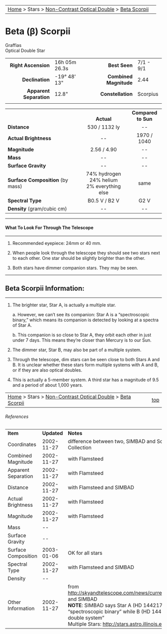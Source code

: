<script src="../../js/whatsup.js"></script>
<script type="text/javascript">
	var objectName ="Graffias"
	var objectDesc ="Beta Scorpii<br/>Optical Double Star<br/>in the Constellation<br/>Scorpius"
	var objectImage=""
</script>

|    |    |
|:---|---:|
|[Home](/notes/#object-notes) > Stars > [Non-Contrast Optical Double](../!non-contrast-optical-double-star-info) > [Beta Scorpii](../beta-scorpii)|  <div id=whatsup></div> |

# Beta (&beta;) Scorpii
Graffias<br/>
Optical Double Star

|   |   |   |   |
|--:|:--|--:|:--|
|**Right Ascension**|16h 05m 26.3s|**Best Seen**| 7/1 - 9/1 |
|**Declination**|-19&deg; 48' 13"|**Combined Magnitude**| 2.44 |
|**Apparent Separation** | 12.8" |**Constellation**| Scorpius |
|   |   |   |   |


|   |   |   |
|---|:---:|:---:|
|   | <br/>**Actual**| **Compared<br/>to Sun** |
|**Distance** | 530 / 1132 ly | -- |
|**Actual Brightness** | -- | 1970 / 1040 |
|**Magnitude** | 2.56 / 4.90 | -- |
|**Mass**	             | -- | -- |
|**Surface Gravity**	 | -- | -- |
|**Surface Composition** (by mass) |74% hydrogen<br/>24% helium<br/>2% everything else| same |
|**Spectral Type**       | B0.5 V / B2 V | G2 V | 
|**Density** (gram/cubic cm) | -- | -- | 

---
#### What To Look For Through The Telescope
---

1.  Recommended eyepiece: 24mm or 40 mm.

1.  When people look through the telescope they should see two stars next to each other.  One star should be slightly brighter than the other.

1.  Both stars have dimmer companion stars.  They may be seen.

---
## Beta Scorpii Information:
---

1.  The brighter star, Star A, is actually a multiple star.
 
    a.  However, we can’t see its companion: Star A is a “spectroscopic binary,” which means its companion is detected by looking at a spectra of Star A.

    b.  This companion is so close to Star A, they orbit each other in just under 7 days.  This means they’re closer than Mercury is to our Sun.

1.  The dimmer star, Star B, may also be part of a multiple system.

1.  Through the telescope, dim stars can be seen close to both Stars A and B.  It is unclear whether these stars form multiple systems with A and B, or if they are also optical doubles.

1.	This is actually a 5-member system.  A third star has a magnitude of 9.5 and a period of about 1,000 years.


|    |    |
|:---|---:|
|[Home](/notes/#object-notes) > Stars > [Non-Contrast Optical Double](../!non-contrast-optical-double-star-info) > [Beta Scorpii](../beta-scorpii) | [top](#beta-scorpii)|

###### References

|   |   |   |
|---|---|---|
|**Item**|**Updated**|**Notes**| 
|Coordinates|2002-11-27|difference between two, SIMBAD and Scott’s The Flamsteed Collection|
|Combined Magnitude|2002-11-27|with Flamsteed|
|Apparent Separation|2002-11-27|with Flamsteed|
|Distance|2002-11-27|with Flamsteed and SIMBAD|
|Actual Brightness|2002-11-27|with Flamsteed|
|Magnitude|2002-11-27|with Flamsteed|
|Mass| -- |   |
|Surface Gravity| -- |   |
|Surface Composition|2003-01-06|OK for all stars|
|Spectral Type|2002-11-27|with Flamsteed and SIMBAD|
|Density| -- |   |
|Other Information|2002-11-27|from <http://skyandtelescope.com/news/current/article_801_1.asp> and SIMBAD<br/>**NOTE**: SIMBAD says Star A (HD 144217) is a “spectroscopic binary” while B (HD 144218) is a “Star in double system”<br/>Multiple Stars: <http://stars.astro.illinois.edu/sow/graffias.html>|

